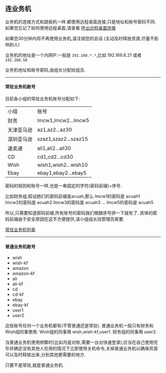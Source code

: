 
## 连业务机
业务机的连接方式和跳板机一样.都使用远程桌面连接,只是地址和账号密码不同.
如果您忘记了如何使用远程桌面,请查看 [呼出远程桌面连接](chapter3-2.md#1-呼出远程桌面连接)

如果您30分钟内将不再使用业务机,请注销您的会话.(主动及时释放资源,尽量不影响别人)


业务机的地址是一个内网IP.一般是 `192.168.*.*`,比如 192.168.6.21 或者 `192.168.58`  

业务机地址和账号密码,由组长分配给组员.
***

#### 常驻业务机账号

目前各小组的常驻业务机账号分配如下:
<table>
    <tr>
    <td>小组</td>
    <td>账号</td>
    </tr>
    <tr>
    <td>财务</td>
    <td>lmcw1,lmcw2...lmcw5</td>
    </tr>
    <tr>
    <td>天津亚马逊</td>
    <td>az1,az2...az30</td>
    </tr>
    <tr>
    <td>深圳亚马逊</td>
    <td>szaz1,szaz2...szaz15</td>
    </tr>
    <tr>
    <td>速卖通</td>
    <td>ali1,ali2...ali30</td>
    </tr>
    <tr>
    <td>CD</td>
    <td>cd1,cd2...cd30</td>
    </tr>
    <tr>
    <td>Wish</td>
    <td>wish1,wish2...wish10</td>
    </tr>
    <tr>
    <td>Ebay</td>
    <td>ebay1,ebay2...ebay5</td>
    </tr>
</table>

密码的规则和账号一样,也是一串固定的字符(密码前缀)+序号.

比如财务组,假设她们的密码前缀是acuah,那么
lmcw1的密码是 acuah1  
lmcw2的密码是 acuah2
lmcw3的密码是 acuah3
...
lmcw5的密码是 acuah5

所以,只需要知道密码前缀,所有账号的密码我们根据序号拼一下就有了.
具体的密码前缀由于安全原因在这不方便提供,请小组组长找管理员索要.

[常驻业务机列表](chapter5.md#常驻业务机列表)

***
#### 普通业务机账号
+ wish
+ wish-kf
+ amazon
+ amazon-kf
+ ali
+ ali-kf
+ cd
+ cd-kf
+ ebay
+ ebay-kf
+ user1
+ user2

这些账号任何一个业务机都有(不管普通还是常驻).
普通业务机一般只有财务和Wish组同事使用.
Wish组的同事用 wish,wish-kf,user1.
财务组的同事用 user2.

当普通业务机使用频繁时(比如月底对账,需要一台台快速登录),应当在自己使用完毕并确定没有其他人在用的情况下立即使用关机命令,关掉普通业务机以确保资源可以及时释放出来,分到其他更需要的地方.

只要不是常驻,就是普通业务机.





